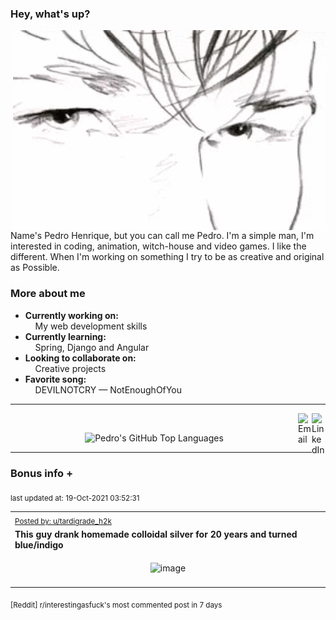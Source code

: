### Hey, what's up?
<img align="right" alt="GIF" src="https://github.com/PedrosUsername/PedrosUsername/blob/main/aha.gif?raw=true" width="500" height="320" />

Name's Pedro Henrique, but you can call me Pedro. I'm a simple man, I'm
interested in coding, animation, witch-house and video games.
I like the different. When I'm working on something I try to be as creative and original as Possible.

### More about me
- **Currently working on:**  
&nbsp;&nbsp;&nbsp;&nbsp;My web development skills
- **Currently learning:**  
&nbsp;&nbsp;&nbsp;&nbsp;Spring, Django and Angular
- **Looking to collaborate on:**  
&nbsp;&nbsp;&nbsp;&nbsp;Creative projects
- **Favorite song:**  
&nbsp;&nbsp;&nbsp;&nbsp;DEVILNOTCRY — NotEnoughOfYou
___
[<img align="right" alt="LinkedIn" width="22px" src="https://cdn.jsdelivr.net/npm/simple-icons@v3/icons/linkedin.svg" />][linkedin]
&nbsp;&nbsp;
[<img align="right" alt="Email" width="22px" src="https://cdn.jsdelivr.net/npm/simple-icons@v3/icons/gmail.svg" />][gmail]
<p align="center">
<img alt="Pedro's GitHub Top Languages" src="https://github-readme-stats.vercel.app/api/top-langs/?username=PedrosUsername&exclude_repo=HW2&layout=compact" />
</p>

___

### Bonus info +

<p align="left"><sub>last updated at: 19-Oct-2021 03:52:31</sub></p>

|   |
| --- |
| <sub>[Posted by: u/tardigrade_h2k][source]</sub> |
| **This guy drank homemade colloidal silver for 20 years and turned blue/indigo** | 
|<p align="center"> <img alt="image" src="https://i.redd.it/3a4t61jyrut71.jpg" width="550" /> </p>|
|   |

<sub>[Reddit] r/interestingasfuck's most commented post in 7 days</sub>  
  



  
  
  
[linkedin]: https://linkedin.com/in/pedro-h-r-gomes-8a487b14a/
[gmail]: mailto:pilique11@gmail.com
[source]: https://www.reddit.com/r/interestingasfuck/comments/q9han8/this_guy_drank_homemade_colloidal_silver_for_20/
[PushshiftAPI]: https://github.com/pushshift/api
